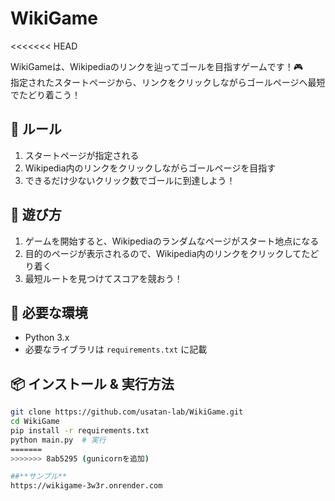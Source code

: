 # WikiGame
<<<<<<< HEAD

WikiGameは、Wikipediaのリンクを辿ってゴールを目指すゲームです！🎮  
指定されたスタートページから、リンクをクリックしながらゴールページへ最短でたどり着こう！

## 🎯 ルール
1. スタートページが指定される
2. Wikipedia内のリンクをクリックしながらゴールページを目指す
3. できるだけ少ないクリック数でゴールに到達しよう！

## 🚀 遊び方
1. ゲームを開始すると、Wikipediaのランダムなページがスタート地点になる
2. 目的のページが表示されるので、Wikipedia内のリンクをクリックしてたどり着く
3. 最短ルートを見つけてスコアを競おう！

## 🔧 必要な環境
- Python 3.x
- 必要なライブラリは `requirements.txt` に記載

## 📦 インストール & 実行方法
```bash
git clone https://github.com/usatan-lab/WikiGame.git
cd WikiGame
pip install -r requirements.txt
python main.py  # 実行
=======
>>>>>>> 8ab5295 (gunicornを追加)

##**サンプル**
https://wikigame-3w3r.onrender.com
